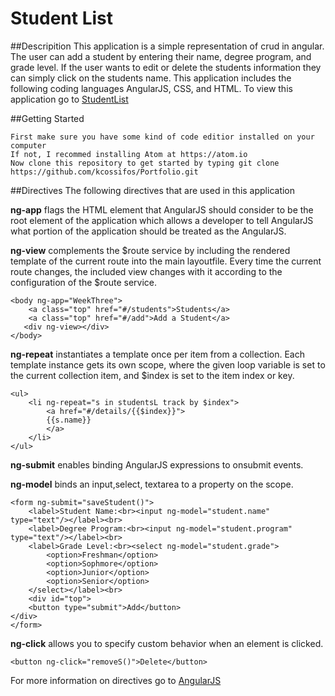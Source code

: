 # Student List

##Descripition 
This application is a simple representation of crud in angular. The user can add a student by entering their name, degree program, and grade level. If the user wants to edit or delete the students information they can simply click on the students name. This application includes the following coding languages AngularJS, CSS, and HTML. To view this application go to [StudentList](https://kcossifos.github.io/Portfolio/StudentList/index.html)

##Getting Started
```
First make sure you have some kind of code editior installed on your computer
If not, I recommed installing Atom at https://atom.io
Now clone this repository to get started by typing git clone https://github.com/kcossifos/Portfolio.git
```

##Directives
The following directives that are used in this application

**ng-app** flags the HTML element that AngularJS should consider to be the root element of the application which allows a developer to tell AngularJS what portion of the application should be treated as the AngularJS.

**ng-view** complements the $route service by including the rendered template of the current route into the main layoutfile. Every time the current route changes, the included view changes with it according to the configuration of the $route service.

```
<body ng-app="WeekThree">
	<a class="top" href="#/students">Students</a>
	<a class="top" href="#/add">Add a Student</a>
   <div ng-view></div>
</body>
```

**ng-repeat** instantiates a template once per item from a collection. Each template instance gets its own scope, where the given loop variable is set to the current collection item, and $index is set to the item index or key.

```
<ul>
	<li ng-repeat="s in studentsL track by $index">
		<a href="#/details/{{$index}}">
		{{s.name}}
		</a>
	</li>
</ul>
```
**ng-submit** enables binding AngularJS expressions to onsubmit events.

**ng-model** binds an input,select, textarea to a property on the scope.
```
<form ng-submit="saveStudent()">
	<label>Student Name:<br><input ng-model="student.name" type="text"/></label><br>
	<label>Degree Program:<br><input ng-model="student.program" type="text"/></label><br>
	<label>Grade Level:<br><select ng-model="student.grade">
		<option>Freshman</option>
		<option>Sophmore</option>
		<option>Junior</option>
		<option>Senior</option>
	</select></label><br>
	<div id="top">
	<button type="submit">Add</button>
</div>
</form>
```

**ng-click** allows you to specify custom behavior when an element is clicked.
```
<button ng-click="removeS()">Delete</button>
```

For more information on directives go to [AngularJS](https://docs.angularjs.org/tutorial)




